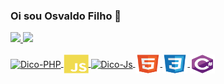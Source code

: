 ### Oi sou Osvaldo Filho 👋
 
 <div>
  <a href="https://github.com/dicolof">
  <img height="180em" src="https://github-readme-stats.vercel.app/api?username=dicolof&show_icons=true&theme=dracula&include_all_commits=true&count_private=true"/>
  <img height="180em" src="https://github-readme-stats.vercel.app/api/top-langs/?username=dicolof&layout=compact&langs_count=7&theme=dracula"/>
</div>
 
<div style="display: inline_block"><br>
  <img align="center" alt="Dico-PHP" height="30" width="40" src="https://www.agenciastaff.com.br/images/site/php.png">
  <img align="center" alt="Dico-Js" height="30" width="40" src="https://raw.githubusercontent.com/devicons/devicon/master/icons/javascript/javascript-plain.svg">
  <img align="center" alt="Dico-Js" height="30" width="40" src="https://cdn-icons-png.flaticon.com/512/888/888879.png">  
  <img align="center" alt="Dico-HTML" height="30" width="40" src="https://raw.githubusercontent.com/devicons/devicon/master/icons/html5/html5-original.svg">
  <img align="center" alt="Dico-CSS" height="30" width="40" src="https://raw.githubusercontent.com/devicons/devicon/master/icons/css3/css3-original.svg">  
  <img align="center" alt="Dico-Csharp" height="30" width="40" src="https://raw.githubusercontent.com/devicons/devicon/master/icons/csharp/csharp-original.svg">  
</div>
